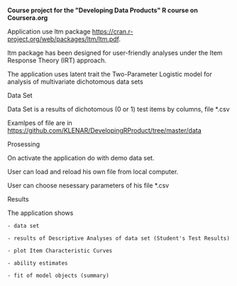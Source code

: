 
**Course project for the "Developing Data Products" R course on Coursera.org**

Application use ltm package https://cran.r-project.org/web/packages/ltm/ltm.pdf. 

ltm package has been designed for user-friendly  analyses  under the Item Response Theory (IRT) approach.

The application uses  latent trait the Two-Parameter Logistic model for analysis of multivariate dichotomous  data sets 



Data Set


Data Set is a results of dichotomous (0 or 1) test items by columns, file *.csv 

Examlpes of file are in https://github.com/KLENAR/DevelopingRProduct/tree/master/data


Prosessing


On activate the application do with demo data set.

User  can load and reload his own file from local computer.

User can choose nesessary parameters of his file *.csv 


Results

The application shows

    - data set
    
    - results of Descriptive Analyses of data set (Student's Test Results)
    
    - plot Item Characteristic Curves
    
    - ability estimates
    
    - fit of model objects (summary)

